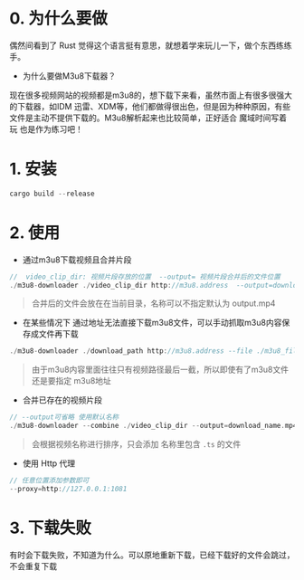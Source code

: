 # 0. 为什么要做

偶然间看到了 Rust 觉得这个语言挺有意思，就想着学来玩儿一下，做个东西练练手。

- 为什么要做M3u8下载器？

现在很多视频网站的视频都是m3u8的，想下载下来看，虽然市面上有很多很强大的下载器，如IDM 迅雷、XDM等，他们都做得很出色，但是因为种种原因，有些文件是主动不提供下载的。M3u8解析起来也比较简单，正好适合 魔域时间写着玩 也是作为练习吧！



# 1. 安装

```rust
cargo build --release
```

# 2. 使用

- 通过m3u8下载视频且合并片段

```rust
//  video_clip_dir: 视频片段存放的位置  --output= 视频片段合并后的文件位置
./m3u8-downloader ./video_clip_dir http://m3u8.address  --output=download_name.mp4
```

> 合并后的文件会放在在当前目录，名称可以不指定默认为 output.mp4

- 在某些情况下 通过地址无法直接下载m3u8文件，可以手动抓取m3u8内容保存成文件再下载

```rust
./m3u8-downloader ./download_path http://m3u8.address --file ./m3u8_file_path
```

> 由于m3u8内容里面往往只有视频路径最后一截，所以即使有了m3u8文件还是要指定 m3u8地址

- 合并已存在的视频片段

```rust
// --output可省略 使用默认名称
./m3u8-downloader --combine ./video_clip_dir --output=download_name.mp4
```

> 会根据视频名称进行排序，只会添加 名称里包含 `.ts` 的文件

- 使用 Http 代理

```rust
// 任意位置添加参数即可
--proxy=http://127.0.0.1:1081
```

# 3. 下载失败

有时会下载失败，不知道为什么。可以原地重新下载，已经下载好的文件会跳过，不会重复下载

